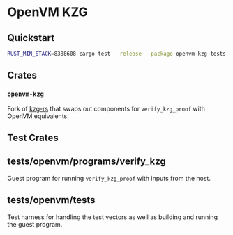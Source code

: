 # OpenVM KZG

## Quickstart

```bash
RUST_MIN_STACK=8388608 cargo test --release --package openvm-kzg-tests --lib -- --show-output
```

## Crates

### `openvm-kzg`

Fork of [kzg-rs](https://github.com/succinctlabs/kzg-rs) that swaps out components for `verify_kzg_proof` with OpenVM equivalents.

## Test Crates

## tests/openvm/programs/verify_kzg

Guest program for running `verify_kzg_proof` with inputs from the host.

## tests/openvm/tests

Test harness for handling the test vectors as well as building and running the guest program.
